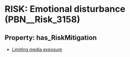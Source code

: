 # RISK: __Emotional disturbance__ (PBN__Risk_3158)

## Property: has_RiskMitigation

* [Limiting media exposure](PBN__Mitigation_1609)

